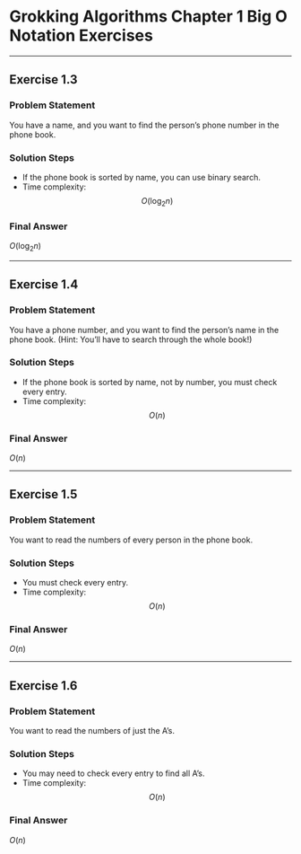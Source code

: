 # Grokking Algorithms Chapter 1 Big O Notation Exercises

---

## Exercise 1.3

### Problem Statement
You have a name, and you want to find the person’s phone number in the phone book.

### Solution Steps
- If the phone book is sorted by name, you can use binary search.
- Time complexity:
  $$
  O(\log_2 n)
  $$

### Final Answer
$O(\log_2 n)$

---

## Exercise 1.4

### Problem Statement
You have a phone number, and you want to find the person’s name in the phone book. (Hint: You’ll have to search through the whole book!)

### Solution Steps
- If the phone book is sorted by name, not by number, you must check every entry.
- Time complexity:
  $$
  O(n)
  $$

### Final Answer
$O(n)$

---

## Exercise 1.5

### Problem Statement
You want to read the numbers of every person in the phone book.

### Solution Steps
- You must check every entry.
- Time complexity:
  $$
  O(n)
  $$

### Final Answer
$O(n)$

---

## Exercise 1.6

### Problem Statement
You want to read the numbers of just the A’s.

### Solution Steps
- You may need to check every entry to find all A’s.
- Time complexity:
  $$
  O(n)
  $$

### Final Answer
$O(n)$
